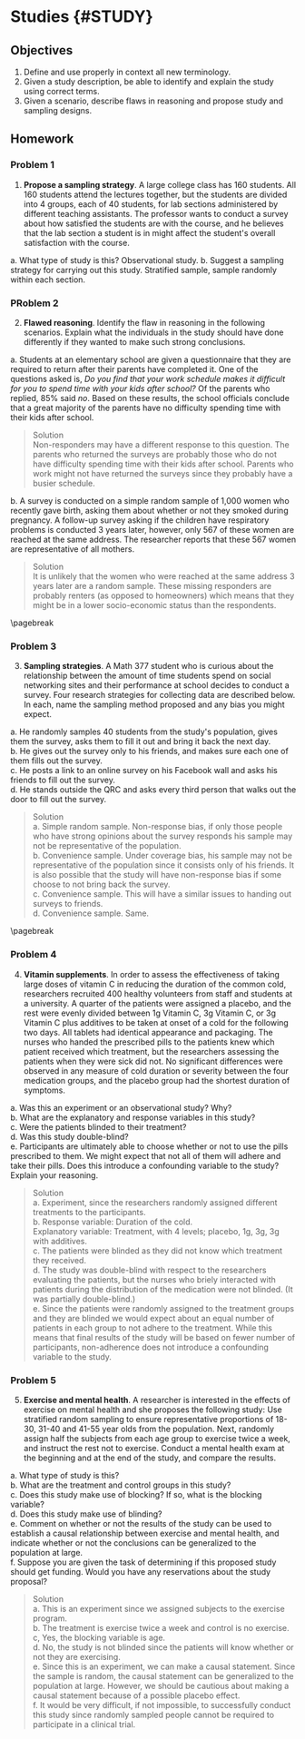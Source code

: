 # Studies {#STUDY}

## Objectives

1) Define and use properly in context all new terminology.  
2) Given a study description, be able to identify and explain the study using correct terms.  
3) Given a scenario, describe flaws in reasoning and propose study and sampling designs.  

## Homework  

### Problem 1  

1. **Propose a sampling strategy**.  A large college class has 160 students. All 160 students attend the lectures together, but the students are divided into 4 groups, each of 40 students, for lab sections administered by different teaching assistants. The professor wants to conduct a survey about how satisfied the students are with the course, and he believes that the lab section a student is in might affect the student's overall satisfaction with the course.

a. What type of study is this?  Observational study.
b. Suggest a sampling strategy for carrying out this study. Stratified sample, sample randomly within each section.

### PRoblem 2  

2. **Flawed reasoning**.  Identify the flaw in reasoning in the following scenarios. Explain what the individuals in the study should have done differently if they wanted to make such strong conclusions.

a. Students at an elementary school are given a questionnaire that they are required to return after their parents have completed it. One of the questions asked is, *Do you find that your work schedule makes it difficult for you to spend time with your kids after school?* Of the parents who replied, 85% said *no*. Based on these results, the school officials conclude that a great majority of the parents have no difficulty spending time with their kids after school. 

>Solution  
Non-responders may have a different response to this question. The parents who returned the surveys are probably those who do not have difficulty spending time with their kids after school. Parents who work might not have returned the surveys since they probably have a busier schedule.


b. A survey is conducted on a simple random sample of 1,000 women who recently gave birth, asking them about whether or not they smoked during pregnancy. A follow-up survey asking if the children have respiratory problems is conducted 3 years later, however, only 567 of these women are reached at the same address. The researcher reports that these 567 women are representative of all mothers.

> Solution  
It is unlikely that the women who were reached at the same address 3 years later are a random sample. These missing responders are probably renters (as opposed to homeowners) which means that they might be in a lower socio-economic status than the respondents.

\pagebreak

### Problem 3

3. **Sampling strategies**.  A Math 377 student who is curious about the relationship between the amount of time students spend on social networking sites and their performance at school decides to conduct a survey. Four research strategies for collecting data are described below. In each, name the sampling method proposed and any bias you might expect.

a. He randomly samples 40 students from the study's population, gives them the survey, asks them to fill it out and bring it back the next day.  
b. He gives out the survey only to his friends, and makes sure each one of them fills out the survey.    
c. He posts a link to an online survey on his Facebook wall and asks his friends to fill out the survey.   
d. He stands outside the QRC and asks every third person that walks out the door to fill out the survey.

>Solution  
a. Simple random sample. Non-response bias, if only those people who have strong opinions about the survey responds his sample may not be representative of the population.  
b. Convenience sample. Under coverage bias, his sample may not be representative of the population since it consists only of his friends. It is also possible that the study will have non-response bias if some choose to not bring back the survey.  
c. Convenience sample. This will have a similar issues to handing out surveys to friends.  
d. Convenience sample. Same.


\pagebreak

### Problem 4 

4. **Vitamin supplements**. In order to assess the effectiveness of taking large doses of vitamin C in reducing the duration of the common cold, researchers recruited 400 healthy volunteers from staff and students at a university. A quarter of the patients were assigned a placebo, and the rest were evenly divided between 1g Vitamin C,  3g Vitamin C, or 3g Vitamin C plus additives to be taken at onset of a cold for the following two days. All tablets had identical appearance and packaging. The nurses who handed the prescribed pills to the patients knew which patient received which treatment, but the researchers assessing the patients when they were sick did not. No significant differences were observed in any measure of cold duration or severity between the four medication groups, and the placebo group had the shortest duration of symptoms.

a. Was this an experiment or an observational study? Why?  
b. What are the explanatory and response variables in this study?  
c. Were the patients blinded to their treatment?  
d. Was this study double-blind?  
e. Participants are ultimately able to choose whether or not to use the pills prescribed to them. We might expect that not all of them will adhere and take their pills. Does this introduce a confounding variable to the study? Explain your reasoning.  

>Solution  
a. Experiment, since the researchers randomly assigned different treatments to the participants.  
b. Response variable: Duration of the cold.  
Explanatory variable: Treatment, with 4 levels; placebo, 1g, 3g, 3g with additives.  
c. The patients were blinded as they did not know which treatment they received.  
d. The study was double-blind with respect to the researchers evaluating the patients, but the nurses who briely interacted with patients during the distribution of the medication were not blinded. (It was partially double-blind.)  
e. Since the patients were randomly assigned to the treatment groups and they are blinded we would expect about an equal number of patients in each group to not adhere to the treatment. While this means that final results of the study will be based on fewer number of participants, non-adherence does not introduce a confounding variable to
the study.  

### Problem 5  

5. **Exercise and mental health**.  A researcher is interested in the effects of exercise on mental health and she proposes the following study: Use stratified random sampling to ensure representative proportions of 18-30, 31-40 and 41-55 year olds from the population. Next, randomly assign half the subjects from each age group to exercise twice a week, and instruct the rest not to exercise. Conduct a mental health exam at the beginning and at the end of the study, and compare the results.

a. What type of study is this?  
b. What are the treatment and control groups in this study?  
c. Does this study make use of blocking? If so, what is the blocking variable?  
d. Does this study make use of blinding?  
e. Comment on whether or not the results of the study can be used to establish a causal relationship between exercise and mental health, and indicate whether or not the conclusions can be generalized to the population at large.  
f. Suppose you are given the task of determining if this proposed study should get funding. Would you have any reservations about the study proposal?

>Solution  
a. This is an experiment since we assigned subjects to the exercise program.  
b. The treatment is exercise twice a week and control is no exercise.  
c, Yes, the blocking variable is age.  
d. No, the study is not blinded since the patients will know whether or not they are exercising.  
e. Since this is an experiment, we can make a causal statement. Since the sample is random, the causal statement can be generalized to the population at large. However, we should be cautious about making a causal statement because of a possible placebo effect.  
f. It would be very difficult, if not impossible, to successfully conduct this study since randomly sampled people cannot be required to participate in a clinical trial.  

